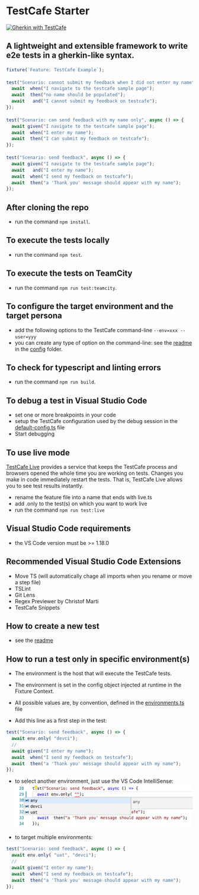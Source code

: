 # TestCafe Starter
<a href="https://github.com/DevExpress/testcafe">
    <img alt="Gherkin with TestCafe" src="https://img.shields.io/badge/gherkin%20with-TestCafe-2fa4cf.svg">
</a>

## A lightweight and extensible framework to write e2e tests in a gherkin-like syntax.

```typescript
fixture(`Feature: TestCafe Example`);

test("Scenario: cannot submit my feedback when I did not enter my name", async () => {
  await  when("I navigate to the testcafe sample page");
  await  then("no name should be populated");
  await   and("I cannot submit my feedback on testcafe");
});

test("Scenario: can send feedback with my name only", async () => {
  await given("I navigate to the testcafe sample page");
  await  when("I enter my name");
  await  then("I can submit my feedback on testcafe");
});

test("Scenario: send feedback", async () => {
  await given("I navigate to the testcafe sample page");
  await   and("I enter my name");
  await  when("I send my feedback on testcafe");
  await  then("a 'Thank you' message should appear with my name");
});
```

## After cloning the repo

* run the command `npm install`.

## To execute the tests locally

* run the command `npm test`.

## To execute the tests on TeamCity
* run the command `npm run test:teamcity`.

## To configure the target environment and the target persona
* add the following options to the TestCafe command-line `--env=xxx --user=yyy`
* you can create any type of option on the command-line: see the [readme](config) in the [config](config) folder.

## To check for typescript and linting errors

* run the command `npm run build`.

## To debug a test in Visual Studio Code

* set one or more breakpoints in your code
* setup the TestCafe configuration used by the debug session in the [default-config.ts](config/default-config.ts) file
* Start debugging

## To use live mode

[TestCafe Live](https://github.com/DevExpress/testcafe-live) provides a service that keeps the TestCafe process and browsers opened the whole time you are working on tests. Changes you make in code immediately restart the tests. That is, TestCafe Live allows you to see test results instantly.

* rename the feature file into a name that ends with live.ts
* add .only to the test(s) on which you want to work live
* run the command `npm run test:live`


## Visual Studio Code requirements

* the VS Code version must be >= 1.18.0

## Recommended Visual Studio Code Extensions

* Move TS (will automatically chage all imports when you rename or move a step file)
* TSLint
* Git Lens
* Regex Previewer by Christof Marti
* TestCafe Snippets

## How to create a new test

* see the [readme](features/README.md)

## How to run a test only in specific environment(s)

* The environment is the host that will execute the TestCafe tests. 
* The environment is set in the config object injected at runtime in the Fixture Context.
* All possible values are, by convention,  defined in the [environments.ts](config/environments.ts) file

* Add this line as a first step in the test:
```typescript
test("Scenario: send feedback", async () => {
  await env.only( "devci");
  //
  await given("I enter my name");
  await  when("I send my feedback on testcafe");
  await  then("a 'Thank you' message should appear with my name");
});
```

* to select another environment, just use the VS Code IntelliSense:
  ![available environments](./.media/screenshot04.png)

* to target multiple environments:
```typescript
test("Scenario: send feedback", async () => {
  await env.only( "uat", "devci");
  //
  await given("I enter my name");
  await  when("I send my feedback on testcafe");
  await  then("a 'Thank you' message should appear with my name");
});
```
